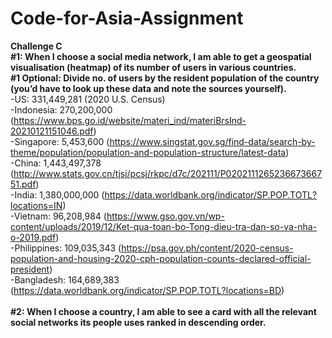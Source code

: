 # Code-for-Asia-Assignment
**Challenge C<br/>**
**#1: When I choose a social media network, I am able to get a geospatial visualisation (heatmap) of its number of users in various countries.<br/>**
**#1 Optional: Divide no. of users by the resident population of the country (you’d have to look up these data and note the sources yourself).<br/>**
 -US:  331,449,281 (2020 U.S. Census)<br/>
 -Indonesia: 270,200,000 (https://www.bps.go.id/website/materi_ind/materiBrsInd-20210121151046.pdf)<br/>
 -Singapore: 	5,453,600 (https://www.singstat.gov.sg/find-data/search-by-theme/population/population-and-population-structure/latest-data)<br/>
 -China: 1,443,497,378 (http://www.stats.gov.cn/tjsj/pcsj/rkpc/d7c/202111/P020211126523667366751.pdf)<br/>
 -India: 1,380,000,000 (https://data.worldbank.org/indicator/SP.POP.TOTL?locations=IN)<br/>
 -Vietnam: 96,208,984 (https://www.gso.gov.vn/wp-content/uploads/2019/12/Ket-qua-toan-bo-Tong-dieu-tra-dan-so-va-nha-o-2019.pdf)<br/>
 -Philippines: 109,035,343 (https://psa.gov.ph/content/2020-census-population-and-housing-2020-cph-population-counts-declared-official-president)<br/>
 -Bangladesh: 164,689,383 (https://data.worldbank.org/indicator/SP.POP.TOTL?locations=BD)<br/><br/>
**#2: When I choose a country, I am able to see a card with all the relevant social networks its people uses ranked in descending order.<br/>**
